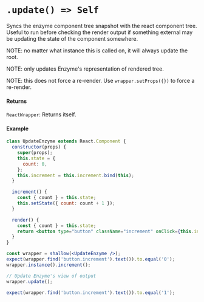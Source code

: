 # `.update() => Self`

Syncs the enzyme component tree snapshot with the react component tree. Useful to run before checking the render output if something external
may be updating the state of the component somewhere.

NOTE: no matter what instance this is called on, it will always update the root.

NOTE: only updates Enzyme's representation of rendered tree.

NOTE: this does not force a re-render. Use `wrapper.setProps({})` to force a re-render.


#### Returns

`ReactWrapper`: Returns itself.



#### Example

```jsx
class UpdateEnzyme extends React.Component {
  constructor(props) {
    super(props);
    this.state = {
      count: 0,
    };
    this.increment = this.increment.bind(this);
  }

  increment() {
    const { count } = this.state;
    this.setState({ count: count + 1 });
  }

  render() {
    const { count } = this.state;
    return <button type="button" className="increment" onClick={this.increment}>{count}</button>;
  }
}
```
```jsx
const wrapper = shallow(<UpdateEnzyme />);
expect(wrapper.find('button.increment').text()).to.equal('0');
wrapper.instance().increment();

// Update Enzyme's view of output
wrapper.update();

expect(wrapper.find('button.increment').text()).to.equal('1');
```
